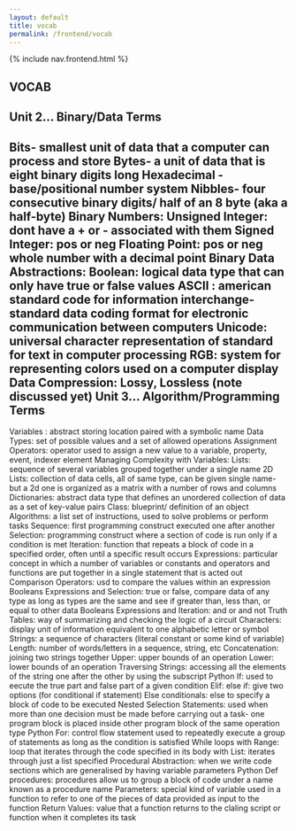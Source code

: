 ```yaml
---
layout: default
title: vocab
permalink: /frontend/vocab
---
```


{% include nav.frontend.html %}

## VOCAB 

Unit 2… Binary/Data Terms
---------------
Bits- smallest unit of data that a computer can process and store  Bytes- a unit of data that is eight binary digits long
Hexadecimal - base/positional number system
Nibbles- four consecutive binary digits/ half of an 8 byte (aka a half-byte)
Binary Numbers: 
Unsigned Integer: dont have a + or - associated with them
 Signed Integer: pos or neg
 Floating Point: pos or neg whole number with a decimal point 
Binary Data Abstractions: 
Boolean: logical data type that can only have true or false values
ASCII : american standard code for information interchange- standard data coding format for electronic communication between computers
Unicode: universal character representation of standard for text in computer processing
RGB: system for representing colors used on a computer display
Data Compression: 
Lossy, Lossless (note discussed yet)
Unit 3… Algorithm/Programming Terms
-------------------
Variables : abstract storing location paired with a symbolic name 
Data Types: set of possible values and a set of allowed operations
Assignment Operators: operator used to assign a new value to a variable, property, event, indexer element 
Managing Complexity with Variables:
Lists: sequence of several variables grouped together under a single name
2D Lists: collection of data cells, all of same type, can be given single name- but a 2d one is organized as a matrix with a number of rows and columns
Dictionaries: abstract data type that defines an unordered collection of data as a set of key-value pairs
Class: blueprint/ definition of an object
Algorithms: a list set of instructions, used to solve problems or perform tasks
Sequence: first programming construct executed one after another
Selection: programming construct where a section of code is run only if a condition is met
Iteration: function that repeats a block of code in a specified order, often until a specific result occurs
Expressions: particular concept in which a number of variables or constants and operators and functions are put together in a single statement that is acted out 
Comparison Operators: usd to compare the values within an expression 
Booleans Expressions and Selection: true or false, compare data of any type as long as types are the same and see if greater than, less than, or equal to other data
Booleans Expressions and Iteration: and or and not
Truth Tables: way of summarizing and checking the logic of a circuit
Characters: display unit of information equivalent to one alphabetic letter or symbol
Strings: a sequence of characters (literal constant or some kind of variable)
Length: number of words/letters in a sequence, string, etc
Concatenation: joining two strings together
Upper: upper bounds of an operation
Lower: lower bounds of an operation
Traversing Strings: accessing all the elements of the string one after the other by using the subscript
Python If: used to eecute the true part and false part of a given condition
 Elif: else if: give two options (for conditional if statement)
 Else conditionals: else to specify a block of code to be executed
 Nested Selection Statements: used when more than one decision must be made before carrying out a task- one program block is placed inside other program block of the same operation type
Python For: control flow statement used to repeatedly execute a group of statements as long as the condition is satisfied
 While loops with Range: loop that iterates through the code specified in its body
 with List: iterates through just a list specified
Procedural Abstraction: when we write code sections which are generalised by having variable parameters
Python Def procedures: procedures allow us to group a block of code under a name known as a procedure name
 Parameters: special kind of variable used in a function to refer to one of the pieces of data provided as input to the function
 Return Values: value that a function returns to the claling script or function when it completes its task 